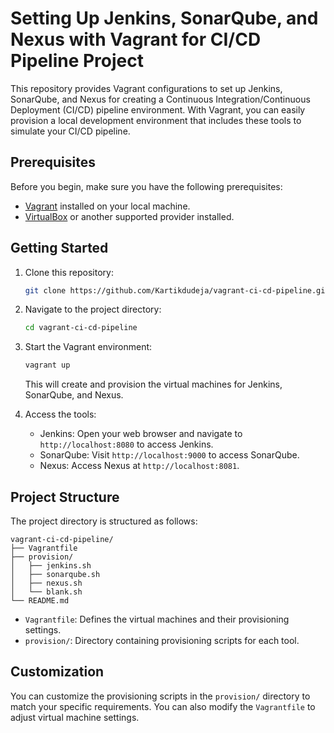 # Setting Up Jenkins, SonarQube, and Nexus with Vagrant for CI/CD Pipeline Project

This repository provides Vagrant configurations to set up Jenkins, SonarQube, and Nexus for creating a Continuous Integration/Continuous Deployment (CI/CD) pipeline environment. With Vagrant, you can easily provision a local development environment that includes these tools to simulate your CI/CD pipeline.

## Prerequisites

Before you begin, make sure you have the following prerequisites:

- [Vagrant](https://www.vagrantup.com/downloads) installed on your local machine.
- [VirtualBox](https://www.virtualbox.org/) or another supported provider installed.

## Getting Started

1. Clone this repository:

   ```bash
   git clone https://github.com/Kartikdudeja/vagrant-ci-cd-pipeline.git
   ```
   
2. Navigate to the project directory:

   ```bash
   cd vagrant-ci-cd-pipeline
   ```

3. Start the Vagrant environment:

   ```bash
   vagrant up
   ```

   This will create and provision the virtual machines for Jenkins, SonarQube, and Nexus.

4. Access the tools:

   - Jenkins: Open your web browser and navigate to `http://localhost:8080` to access Jenkins.
   - SonarQube: Visit `http://localhost:9000` to access SonarQube.
   - Nexus: Access Nexus at `http://localhost:8081`.
  
## Project Structure

The project directory is structured as follows:

```
vagrant-ci-cd-pipeline/
├── Vagrantfile
├── provision/
│   ├── jenkins.sh
│   ├── sonarqube.sh
│   ├── nexus.sh
│   └── blank.sh
└── README.md
```

- `Vagrantfile`: Defines the virtual machines and their provisioning settings.
- `provision/`: Directory containing provisioning scripts for each tool.

## Customization

You can customize the provisioning scripts in the `provision/` directory to match your specific requirements. You can also modify the `Vagrantfile` to adjust virtual machine settings.
